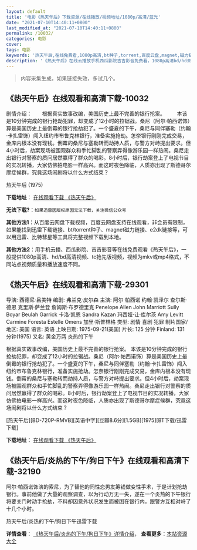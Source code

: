 ```yaml
---
layout: default
title: '电影《热天午后》下载资源/在线播放/视频地址/1080p/高清/蓝光'
date: "2021-07-10T14:40:11+0800"
last_modified_at: "2021-07-10T14:40:11+0800"
permalink: /10032/
categories: 电影
cover:
tags: 电影
keywords: '热天午后,在线免费看,1080p高清,bt种子,torrent,百度云盘,magnet,磁力链,迅雷下载资源'
description: '《热天午后》在线云播放手机西瓜影院吉吉影音免费看，1080p高清bd/hd未删减完整版和tc抢先枪版，mkv/mp4格式，附带bt/torrent种子、magnet/磁力链、百度云盘、网盘资源迅雷下载链接'
---
```


>内容采集生成，如果链接失效，多试几个。


## 《热天午后》在线观看和高清下载-10032

剧情介绍：　　根据真实故事改编，美国历史上最不完善的银行抢案。 　　本该是10分钟完成的银行抢劫犯罪，却变成了12小时的拉锯战。桑尼（阿尔·帕西诺饰）算是美国历史上最倒霉的银行抢劫犯了。一个盛夏的下午，桑尼与同伴塞勒（约翰·卡扎雷饰）闯入纽约市布鲁克林银行，准备实施抢劫。怎奈银行刚刚完成交易，金库内根本没有现钱。倒霉的桑尼与塞勒转而劫持人质，与警方对峙提出要求。但4小时后，劫案现场被围观群众和手忙脚乱的警察弄得像游乐园一样热闹。桑尼走出银行对警察的质问居然赢得了群众的喝彩。8小时后，银行劫案登上了电视节目的实况转播，大家仿佛拍电影一样高兴。而这时夜色降临，人质亦出现了斯德哥尔摩症候群，究竟这场闹剧将以什么方式结束？


热天午后 (1975)

**下载地址**： [在线观看下载 《热天午后》](https://www.btbtdy.me/btdy/dy8729.html) 


**无法下载?**：`如果迅雷因版权原因无法下载，关注微信公众号 `

**其他方法1**：从百度云网盘下载视频，百度云网盘支持在线观看，非会员有限制，如果能找到迅雷下载链接、bt/torrent种子、magnet磁力链接、e2dk链接等，可以用迅雷、比特彗星等工具将完整视频下载到本地。

**其他方法2**：用手机云播、西瓜影院、吉吉影音等在线免费观看《热天午后》，一般提供1080p高清、hd/bd高清视频、tc抢先版视频，视频为mkv或mp4格式，不同站点视频质量和播放速度不同。


## 《热天午后》在线观看和高清下载-29301

导演: 西德尼·吕美特 编剧: 弗兰克·皮尔森 主演: 阿尔·帕西诺 约翰·凯泽尔 查尔斯·德恩 克里斯·萨兰登 詹姆斯·布罗德里克 Penelope Allen John Marriott Sully Boyar Beulah Garrick 卡洛·凯恩 Sandra Kazan 玛西娅·让·库尔茨 Amy Levitt Carmine Foresta Estelle Omens 加里·斯普林格 类型: 剧情 喜剧 犯罪 制片国家/地区: 美国 语言: 英语 上映日期: 1975-09-21(美国) 片长: 125 分钟 Finland: 131 分钟(1975) 又名: 黄金万两 炎热的下午

根据真实故事改编，美国历史上最不完善的银行抢案。 本该是10分钟完成的银行抢劫犯罪，却变成了12小时的拉锯战。桑尼（阿尔·帕西诺饰）算是美国历史上最倒霉的银行抢劫犯了。一个盛夏的下午，桑尼与同伴塞勒（约翰·卡扎雷饰）闯入纽约市布鲁克林银行，准备实施抢劫。怎奈银行刚刚完成交易，金库内根本没有现钱。倒霉的桑尼与塞勒转而劫持人质，与警方对峙提出要求。但4小时后，劫案现场被围观群众和手忙脚乱的警察弄得像游乐园一样热闹。桑尼走出银行对警察的质问居然赢得了群众的喝彩。8小时后，银行劫案登上了电视节目的实况转播，大家仿佛拍电影一样高兴。而这时夜色降临，人质亦出现了斯德哥尔摩症候群，究竟这场闹剧将以什么方式结束？


[热天午后][BD-720P-RMVB][英语中字][豆瓣8.6分][1.5GB][1975][BT下载/迅雷下载]

**下载地址**： [在线观看下载 《热天午后》](https://www.btdx8.com/torrent/dog_day_afternoon_1975.html) 


## 《热天午后/炎热的下午/狗日下午》在线观看和高清下载-32190

阿尔·帕西诺饰演的索尼，为了替他的同性恋男友筹钱做变性手术，于是计划抢劫银行。事前他做了大量的观察调查，以为行动万无一失，遂在一个炎热的下午银行将要关门时动手抢劫，不料却因意外状况发生而被困在银行内，跟警方互相对峙了十几个小时。


热天午后/炎热的下午/狗日下午迅雷下载

**详情查看**： [《热天午后/炎热的下午/狗日下午》详情介绍](/movie/32190/)， **查看更多**：[本站资源大全](/movie/t/all/)

